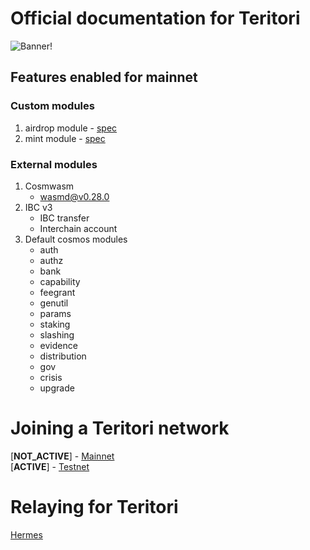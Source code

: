 # Official documentation for Teritori

![Banner!](assets/banner.png)

## Features enabled for mainnet

### Custom modules

1. airdrop module - [spec](https://github.com/TERITORI/teritori-chain/tree/mainnet/x/airdrop/spec)
2. mint module - [spec](https://github.com/TERITORI/teritori-chain/tree/mainnet/x/mint/spec)

### External modules

1. Cosmwasm
   - [wasmd@v0.28.0](https://github.com/CosmWasm/wasmd/releases/tag/v0.28.0)
2. IBC v3
   - IBC transfer
   - Interchain account
3. Default cosmos modules
   - auth
   - authz
   - bank
   - capability
   - feegrant
   - genutil
   - params
   - staking
   - slashing
   - evidence
   - distribution
   - gov
   - crisis
   - upgrade

# Joining a Teritori network

[__NOT_ACTIVE__] - [Mainnet]()  
[__ACTIVE__] - [Testnet](https://github.com/TERITORI/teritori-chain/tree/teritori-testnet-v3/testnet/teritori-testnet-v3)

# Relaying for Teritori

[Hermes](https://github.com/TERITORI/documentation/tree/main/relaying/hermes)
